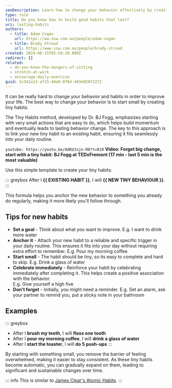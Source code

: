 ```yaml
---
seoDescription: Learn how to change your behavior effectively by creating tiny habits.
type: rule
title: Do you know how to build good habits that last?
uri: lasting-habits
authors:
  - title: Adam Cogan
    url: https://ww.ssw.com.au/people/adam-cogan
  - title: Brady Stroud
    url: https://www.ssw.com.au/people/brady-stroud
created: 2024-08-15T03:50:10.000Z
redirect: []
related:
  - do-you-know-the-dangers-of-sitting
  - stretch-at-work
  - encourage-daily-exercise
guid: 5c342a13-af15-44e0-8764-483e020f2272
---
```


It can be really hard to change your behavior and habits in order to improve your life. The best way to change your behavior is to start small by creating tiny habits.

The Tiny Habits method, developed by Dr. BJ Fogg, emphasizes starting with very small actions that are easy to do, which helps build momentum and eventually leads to lasting behavior change. The key to this approach is to link your new tiny habit to an existing habit, ensuring it fits seamlessly into your daily routine.

<!--endintro-->

`youtube: https://youtu.be/AdKUJxjn-R8?t=810`
**Video: Forget big change, start with a tiny habit: BJ Fogg at TEDxFremont (17 min - last 5 min is the most valuable)**

Use this simple template to create your tiny habits:

::: greybox
After I **{{ EXISTING HABIT }}**, I will **{{ NEW TINY BEHAVIOUR }}**.
:::

This formula helps you anchor the new behavior to something you already do regularly, making it more likely you'll follow through.

## Tips for new habits

- **Set a goal** - Think about what you want to improve.
  E.g. I want to drink more water
- **Anchor it** - Attach your new habit to a reliable and specific trigger in your daily routine. This ensures it fits into your day without requiring extra effort to remember.
  E.g. Pour my morning coffee
- **Start small** - The habit should be tiny, so its easy to complete and hard to skip.
  E.g. Drink a glass of water
- **Celebrate immediately** - Reinforce your habit by celebrating immediately after completing it. This helps create a positive association with the behavior.  
  E.g. Give yourself a high five
- **Don't forget** - Initially, you might need a reminder.
  E.g. Set an alarm, ask your partner to remind you, put a sticky note in your bathroom

## Examples

::: greybox

- After I **brush my teeth**, I will **floss one tooth**
- After I **pour my morning coffee**, I will **drink a glass of water**
- After I **start the toaster**, I will **do 5 push-ups**
  :::

By starting with something small, you remove the barrier of feeling overwhelmed, making it easier to stay consistent. As these tiny habits become automatic, you can gradually expand on them, leading to significant and sustainable changes over time.

::: info
This is similar to [James Clear's Atomic Habits](https://jamesclear.com/atomic-habits).
:::

